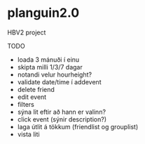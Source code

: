 # planguin2.0
HBV2 project


TODO
- loada 3 mánuði í einu
- skipta milli 1/3/7 dagar
- notandi velur hourheight?
- validate date/time í addevent
- delete friend
- edit event
- filters
- sýna lit eftir að hann er valinn?
- click event (sýnir description?)
- laga útlit á tökkum (friendlist og grouplist)
- vista liti